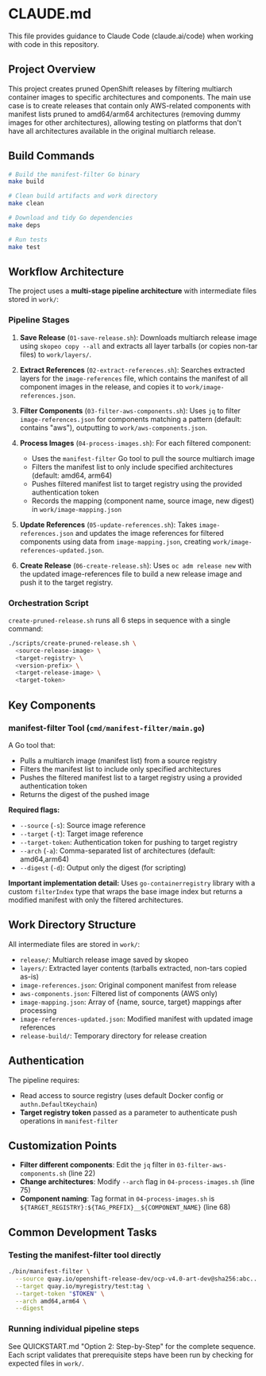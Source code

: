 # CLAUDE.md

This file provides guidance to Claude Code (claude.ai/code) when working with code in this repository.

## Project Overview

This project creates pruned OpenShift releases by filtering multiarch container images to specific architectures and components. The main use case is to create releases that contain only AWS-related components with manifest lists pruned to amd64/arm64 architectures (removing dummy images for other architectures), allowing testing on platforms that don't have all architectures available in the original multiarch release.

## Build Commands

```bash
# Build the manifest-filter Go binary
make build

# Clean build artifacts and work directory
make clean

# Download and tidy Go dependencies
make deps

# Run tests
make test
```

## Workflow Architecture

The project uses a **multi-stage pipeline architecture** with intermediate files stored in `work/`:

### Pipeline Stages

1. **Save Release** (`01-save-release.sh`): Downloads multiarch release image using `skopeo copy --all` and extracts all layer tarballs (or copies non-tar files) to `work/layers/`.

2. **Extract References** (`02-extract-references.sh`): Searches extracted layers for the `image-references` file, which contains the manifest of all component images in the release, and copies it to `work/image-references.json`.

3. **Filter Components** (`03-filter-aws-components.sh`): Uses `jq` to filter `image-references.json` for components matching a pattern (default: contains "aws"), outputting to `work/aws-components.json`.

4. **Process Images** (`04-process-images.sh`): For each filtered component:
   - Uses the `manifest-filter` Go tool to pull the source multiarch image
   - Filters the manifest list to only include specified architectures (default: amd64, arm64)
   - Pushes filtered manifest list to target registry using the provided authentication token
   - Records the mapping (component name, source image, new digest) in `work/image-mapping.json`

5. **Update References** (`05-update-references.sh`): Takes `image-references.json` and updates the image references for filtered components using data from `image-mapping.json`, creating `work/image-references-updated.json`.

6. **Create Release** (`06-create-release.sh`): Uses `oc adm release new` with the updated image-references file to build a new release image and push it to the target registry.

### Orchestration Script

`create-pruned-release.sh` runs all 6 steps in sequence with a single command:

```bash
./scripts/create-pruned-release.sh \
  <source-release-image> \
  <target-registry> \
  <version-prefix> \
  <target-release-image> \
  <target-token>
```

## Key Components

### manifest-filter Tool (`cmd/manifest-filter/main.go`)

A Go tool that:
- Pulls a multiarch image (manifest list) from a source registry
- Filters the manifest list to include only specified architectures
- Pushes the filtered manifest list to a target registry using a provided authentication token
- Returns the digest of the pushed image

**Required flags:**
- `--source` (`-s`): Source image reference
- `--target` (`-t`): Target image reference
- `--target-token`: Authentication token for pushing to target registry
- `--arch` (`-a`): Comma-separated list of architectures (default: amd64,arm64)
- `--digest` (`-d`): Output only the digest (for scripting)

**Important implementation detail:** Uses `go-containerregistry` library with a custom `filterIndex` type that wraps the base image index but returns a modified manifest with only the filtered architectures.

## Work Directory Structure

All intermediate files are stored in `work/`:
- `release/`: Multiarch release image saved by skopeo
- `layers/`: Extracted layer contents (tarballs extracted, non-tars copied as-is)
- `image-references.json`: Original component manifest from release
- `aws-components.json`: Filtered list of components (AWS only)
- `image-mapping.json`: Array of {name, source, target} mappings after processing
- `image-references-updated.json`: Modified manifest with updated image references
- `release-build/`: Temporary directory for release creation

## Authentication

The pipeline requires:
- Read access to source registry (uses default Docker config or `authn.DefaultKeychain`)
- **Target registry token** passed as a parameter to authenticate push operations in `manifest-filter`

## Customization Points

- **Filter different components**: Edit the `jq` filter in `03-filter-aws-components.sh` (line 22)
- **Change architectures**: Modify `--arch` flag in `04-process-images.sh` (line 75)
- **Component naming**: Tag format in `04-process-images.sh` is `${TARGET_REGISTRY}:${TAG_PREFIX}__${COMPONENT_NAME}` (line 68)

## Common Development Tasks

### Testing the manifest-filter tool directly
```bash
./bin/manifest-filter \
  --source quay.io/openshift-release-dev/ocp-v4.0-art-dev@sha256:abc... \
  --target quay.io/myregistry/test:tag \
  --target-token "$TOKEN" \
  --arch amd64,arm64 \
  --digest
```

### Running individual pipeline steps
See QUICKSTART.md "Option 2: Step-by-Step" for the complete sequence. Each script validates that prerequisite steps have been run by checking for expected files in `work/`.
